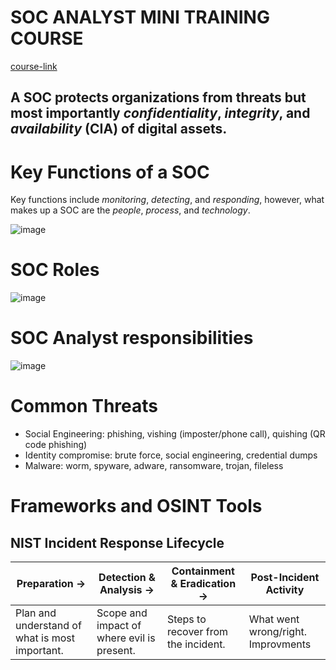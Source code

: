 # SOC ANALYST MINI TRAINING COURSE
[course-link](https://www.youtube.com/watch?v=GxFBa-wfSbs)

## A SOC protects organizations from threats but most importantly *confidentiality*, *integrity*, and *availability* (CIA) of digital assets. 

# Key Functions of a SOC
Key functions include *monitoring*, *detecting*, and *responding*, however, what makes up a SOC are the *people*, *process*, and *technology*.

![image](https://github.com/user-attachments/assets/28b0e5ba-261c-44d5-9452-3b636160419a)

# SOC Roles
![image](https://github.com/user-attachments/assets/53bf058d-eb15-42a4-9169-85c112c4b5af)

# SOC Analyst responsibilities
![image](https://github.com/user-attachments/assets/00f4cf30-53ca-4681-ba03-90fdab4673b1)

# Common Threats
- Social Engineering: phishing, vishing (imposter/phone call), quishing (QR code phishing)
- Identity compromise: brute force, social engineering, credential dumps
- Malware: worm, spyware, adware, ransomware, trojan, fileless

# Frameworks and OSINT Tools
## NIST Incident Response Lifecycle
|Preparation -> | Detection & Analysis -> | Containment & Eradication -> | Post-Incident Activity|
|---------------|-------------------------|------------------------------|-----------------------|
|Plan and understand of what is most important.|Scope and impact of where evil is present.|Steps to recover from the incident.|What went wrong/right. Improvments|



